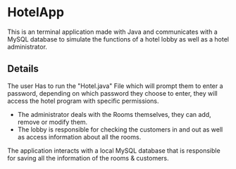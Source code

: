 # HotelApp
This is an terminal application made with Java and communicates with a MySQL database to simulate the functions of a hotel lobby as well as a hotel administrator.

## Details

The user Has to run the "Hotel.java" File which will prompt them to enter a password, depending on which password they choose to enter, they will access the hotel program with specific permissions.

- The administrator deals with the Rooms themselves, they can add, remove or modify them.
- The lobby is responsible for checking the customers in and out as well as access information about all the rooms.

The application interacts with a local MySQL database that is responsible for saving all the information of the rooms & customers.
